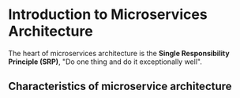# Introduction to Microservices Architecture

The heart of microservices architecture is the **Single Responsibility Principle (SRP)**, "Do one thing and do it exceptionally well".

## Characteristics of microservice architecture
